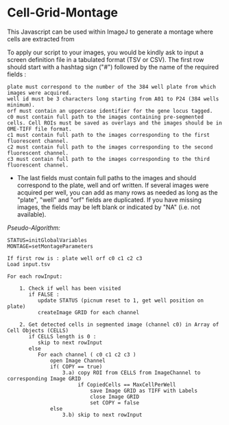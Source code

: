 # Cell-Grid-Montage

This Javascript can be used within ImageJ to generate a montage where cells are extracted from 


To apply our script to your images, you would be kindly ask to input a screen definition file in a tabulated format (TSV or CSV).
The first row should start with a hashtag sign ("#") followed by the name of the required fields :

    plate must correspond to the number of the 384 well plate from which images were acquired.
    well id must be 3 characters long starting from A01 to P24 (384 wells minimum).
    orf must contain an uppercase identifier for the gene locus tagged.
    c0 must contain full path to the images containing pre-segmented cells. Cell ROIs must be saved as overlays and the images should be in OME-TIFF file format.
    c1 must contain full path to the images corresponding to the first fluorescent channel.
    c2 must contain full path to the images corresponding to the second fluorescent channel.
    c3 must contain full path to the images corresponding to the third fluorescent channel.


* The last fields must contain full paths to the images and should correspond to the plate, well and orf written. If several images were acquired per well, you can add as many rows as needed as long as the "plate", "well" and "orf" fields are duplicated. If you have missing images, the fields may be left blank or indicated by "NA" (i.e. not available).


*Pseudo-Algorithm:*

    STATUS=initGlobalVariables
    MONTAGE=setMontageParameters

    If first row is : plate well orf c0 c1 c2 c3
    Load input.tsv

    For each rowInput:

        1. Check if well has been visited
           if FALSE :
              update STATUS (picnum reset to 1, get well position on plate)
              createImage GRID for each channel
    
        2. Get detected cells in segmented image (channel c0) in Array of Cell Objects (CELLS)
           if CELLS length is 0 :
              skip to next rowInput
           else
              For each channel ( c0 c1 c2 c3 )
                  open Image Channel
                  if( COPY == true)
                      3.a) copy ROI from CELLS from ImageChannel to corresponding Image GRID
                           if CopiedCells == MaxCellPerWell
                               save Image GRID as TIFF with Labels
                               close Image GRID
                               set COPY = false
                  else
                      3.b) skip to next rowInput
